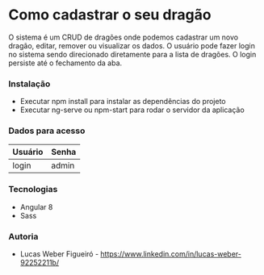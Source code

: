 # Como cadastrar o seu dragão

O sistema é um CRUD de dragões onde podemos cadastrar um novo dragão, editar, remover ou visualizar os dados.
O usuário pode fazer login no sistema sendo direcionado diretamente para a lista de dragões.
O login persiste até o fechamento da aba.

### Instalação

* Executar npm install para instalar as dependências do projeto
* Executar ng-serve ou npm-start para rodar o servidor da aplicação

### Dados para acesso

Usuário | Senha
--------- | ------
login     | admin

### Tecnologias

* Angular 8
* Sass


### Autoria

* Lucas Weber Figueiró - https://www.linkedin.com/in/lucas-weber-92252211b/
